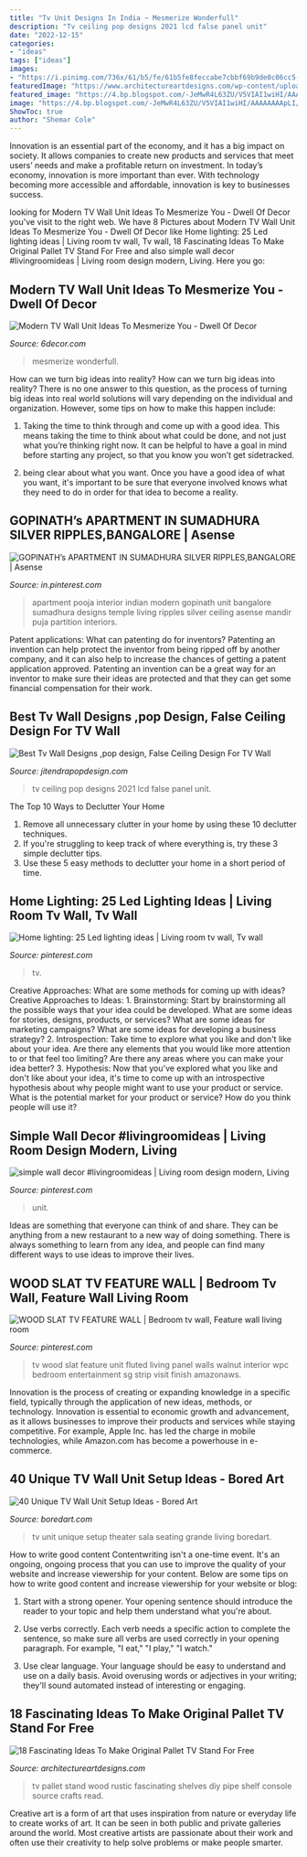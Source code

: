 ```yaml
---
title: "Tv Unit Designs In India ~ Mesmerize Wonderfull"
description: "Tv ceiling pop designs 2021 lcd false panel unit"
date: "2022-12-15"
categories:
- "ideas"
tags: ["ideas"]
images:
- "https://i.pinimg.com/736x/61/b5/fe/61b5fe8feccabe7cbbf69b9de0c06cc5--tv-console-design-tv-console-ideas.jpg"
featuredImage: "https://www.architectureartdesigns.com/wp-content/uploads/2017/04/1-6-630x840.jpg"
featured_image: "https://4.bp.blogspot.com/-JeMwR4L63ZU/V5VIAI1wiHI/AAAAAAAApLI/3nNOMn1dBBsDB5LNv4_cF_Q4SZBcb5PZgCLcB/s1600/36.jpg"
image: "https://4.bp.blogspot.com/-JeMwR4L63ZU/V5VIAI1wiHI/AAAAAAAApLI/3nNOMn1dBBsDB5LNv4_cF_Q4SZBcb5PZgCLcB/s1600/36.jpg"
ShowToc: true
author: "Shemar Cole"
---
```



Innovation is an essential part of the economy, and it has a big impact on society. It allows companies to create new products and services that meet users’ needs and make a profitable return on investment. In today’s economy, innovation is more important than ever. With technology becoming more accessible and affordable, innovation is key to businesses success.

	

		
looking for Modern TV Wall Unit Ideas To Mesmerize You - Dwell Of Decor you've visit to the right web. We have 8 Pictures about Modern TV Wall Unit Ideas To Mesmerize You - Dwell Of Decor like Home lighting: 25 Led lighting ideas | Living room tv wall, Tv wall, 18 Fascinating Ideas To Make Original Pallet TV Stand For Free and also simple wall decor #livingroomideas | Living room design modern, Living. Here you go:
		
    
## Modern TV Wall Unit Ideas To Mesmerize You - Dwell Of Decor

<img loading=lazy src="https://4.bp.blogspot.com/-JeMwR4L63ZU/V5VIAI1wiHI/AAAAAAAApLI/3nNOMn1dBBsDB5LNv4_cF_Q4SZBcb5PZgCLcB/s1600/36.jpg" onerror="this.onerror=null;this.src='https://tse3.mm.bing.net/th?id=OIP.3fWkyVnHpPx0L6KPE4eCsAHaGV&amp;pid=15.1';" alt="Modern TV Wall Unit Ideas To Mesmerize You - Dwell Of Decor">

_Source: 6decor.com_

>mesmerize wonderfull. 

	

How can we turn big ideas into reality?
How can we turn big ideas into reality? There is no one answer to this question, as the process of turning big ideas into real world solutions will vary depending on the individual and organization. However, some tips on how to make this happen include:
1) Taking the time to think through and come up with a good idea. This means taking the time to think about what could be done, and not just what you’re thinking right now. It can be helpful to have a goal in mind before starting any project, so that you know you won’t get sidetracked.

2) being clear about what you want. Once you have a good idea of what you want, it's important to be sure that everyone involved knows what they need to do in order for that idea to become a reality.

    
## GOPINATH’s APARTMENT IN SUMADHURA SILVER RIPPLES,BANGALORE | Asense

<img loading=lazy src="https://i.pinimg.com/736x/92/9d/97/929d97c11ec731b42d1011170f1f9533.jpg" onerror="this.onerror=null;this.src='https://tse1.mm.bing.net/th?id=OIP.aA8FFAjjN4lsu3Eh1NBtqQHaLH&amp;pid=15.1';" alt="GOPINATH’s APARTMENT IN SUMADHURA SILVER RIPPLES,BANGALORE | Asense">

_Source: in.pinterest.com_

>apartment pooja interior indian modern gopinath unit bangalore sumadhura designs temple living ripples silver ceiling asense mandir puja partition interiors. 

	

Patent applications: What can patenting do for inventors?
Patenting an invention can help protect the inventor from being ripped off by another company, and it can also help to increase the chances of getting a patent application approved. Patenting an invention can be a great way for an inventor to make sure their ideas are protected and that they can get some financial compensation for their work.

    
## Best Tv Wall Designs ,pop Design, False Ceiling Design For TV Wall

<img loading=lazy src="https://jitendrapopdesign.com/wp-content/uploads/2021/02/FB_IMG_1611932833125.jpg" onerror="this.onerror=null;this.src='https://tse3.mm.bing.net/th?id=OIP.2GLJFRHuFUq1s4LpytvxVQHaJ4&amp;pid=15.1';" alt="Best Tv Wall Designs ,pop design, False Ceiling Design For TV Wall">

_Source: jitendrapopdesign.com_

>tv ceiling pop designs 2021 lcd false panel unit. 

	

The Top 10 Ways to Declutter Your Home
1. Remove all unnecessary clutter in your home by using these 10 declutter techniques.
2. If you're struggling to keep track of where everything is, try these 3 simple declutter tips.
3. Use these 5 easy methods to declutter your home in a short period of time.

    
## Home Lighting: 25 Led Lighting Ideas | Living Room Tv Wall, Tv Wall

<img loading=lazy src="https://i.pinimg.com/736x/61/b5/fe/61b5fe8feccabe7cbbf69b9de0c06cc5--tv-console-design-tv-console-ideas.jpg" onerror="this.onerror=null;this.src='https://tse1.mm.bing.net/th?id=OIP.aN-dJAcQMSUuXRQ2fC7U4gHaGw&amp;pid=15.1';" alt="Home lighting: 25 Led lighting ideas | Living room tv wall, Tv wall">

_Source: pinterest.com_

>tv. 

	

Creative Approaches: What are some methods for coming up with ideas?
Creative Approaches to Ideas: 1. Brainstorming: Start by brainstorming all the possible ways that your idea could be developed. What are some ideas for stories, designs, products, or services? What are some ideas for marketing campaigns? What are some ideas for developing a business strategy? 2. Introspection: Take time to explore what you like and don't like about your idea. Are there any elements that you would like more attention to or that feel too limiting? Are there any areas where you can make your idea better? 3. Hypothesis: Now that you've explored what you like and don't like about your idea, it's time to come up with an introspective hypothesis about why people might want to use your product or service. What is the potential market for your product or service? How do you think people will use it? 
    
## Simple Wall Decor #livingroomideas | Living Room Design Modern, Living

<img loading=lazy src="https://i.pinimg.com/736x/31/c2/d5/31c2d54a12631a295236c0a831ba7d01.jpg" onerror="this.onerror=null;this.src='https://tse4.mm.bing.net/th?id=OIP.VbFNioXghVUNrjE9ShxncQHaNK&amp;pid=15.1';" alt="simple wall decor #livingroomideas | Living room design modern, Living">

_Source: pinterest.com_

>unit. 

	

Ideas are something that everyone can think of and share. They can be anything from a new restaurant to a new way of doing something. There is always something to learn from any idea, and people can find many different ways to use ideas to improve their lives.

    
## WOOD SLAT TV FEATURE WALL | Bedroom Tv Wall, Feature Wall Living Room

<img loading=lazy src="https://i.pinimg.com/736x/ed/ac/78/edac78c6ddc8bc362f3b700269fcdede.jpg" onerror="this.onerror=null;this.src='https://tse1.mm.bing.net/th?id=OIP.DzJfDBzATet8ZgkX1YsYEAHaJ3&amp;pid=15.1';" alt="WOOD SLAT TV FEATURE WALL | Bedroom tv wall, Feature wall living room">

_Source: pinterest.com_

>tv wood slat feature unit fluted living panel walls walnut interior wpc bedroom entertainment sg strip visit finish amazonaws. 

	

Innovation is the process of creating or expanding knowledge in a specific field, typically through the application of new ideas, methods, or technology. Innovation is essential to economic growth and advancement, as it allows businesses to improve their products and services while staying competitive. For example, Apple Inc. has led the charge in mobile technologies, while Amazon.com has become a powerhouse in e-commerce.

    
## 40 Unique TV Wall Unit Setup Ideas - Bored Art

<img loading=lazy src="https://www.boredart.com/wp-content/uploads/2015/11/Unique-Tv-Wall-Unit-Setup-Ideas-14.jpg" onerror="this.onerror=null;this.src='https://tse1.mm.bing.net/th?id=OIP.4E9Xcn54xDaRSmP3Xj6-xQHaLH&amp;pid=15.1';" alt="40 Unique TV Wall Unit Setup Ideas - Bored Art">

_Source: boredart.com_

>tv unit unique setup theater sala seating grande living boredart. 

	

How to write good content
Contentwriting isn't a one-time event. It's an ongoing, ongoing process that you can use to improve the quality of your website and increase viewership for your content. Below are some tips on how to write good content and increase viewership for your website or blog: 
1) Start with a strong opener. Your opening sentence should introduce the reader to your topic and help them understand what you're about. 

2) Use verbs correctly. Each verb needs a specific action to complete the sentence, so make sure all verbs are used correctly in your opening paragraph. For example, "I eat," "I play," "I watch." 

3) Use clear language. Your language should be easy to understand and use on a daily basis. Avoid overusing words or adjectives in your writing; they'll sound automated instead of interesting or engaging.

    
## 18 Fascinating Ideas To Make Original Pallet TV Stand For Free

<img loading=lazy src="https://www.architectureartdesigns.com/wp-content/uploads/2017/04/1-6-630x840.jpg" onerror="this.onerror=null;this.src='https://tse4.mm.bing.net/th?id=OIP.vrhkJdg4H3CeX_wVKtJt0gHaJ4&amp;pid=15.1';" alt="18 Fascinating Ideas To Make Original Pallet TV Stand For Free">

_Source: architectureartdesigns.com_

>tv pallet stand wood rustic fascinating shelves diy pipe shelf console source crafts read. 

	

Creative art is a form of art that uses inspiration from nature or everyday life to create works of art. It can be seen in both public and private galleries around the world. Most creative artists are passionate about their work and often use their creativity to help solve problems or make people smarter.

